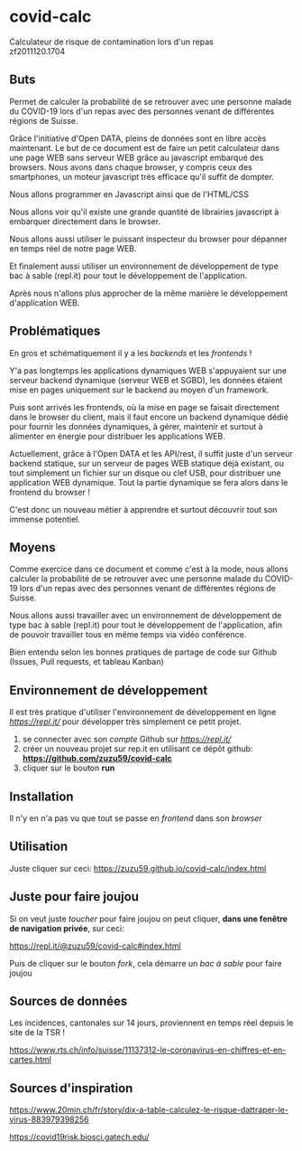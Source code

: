 # covid-calc
Calculateur de risque de contamination lors d'un repas<br>
zf2011120.1704

## Buts
Permet de calculer la probabilité de se retrouver avec une personne malade du COVID-19 lors d'un repas avec des personnes venant de différentes régions de Suisse.

Grâce l'initiative d'Open DATA, pleins de données sont en libre accès maintenant. Le but de ce document est de faire un petit calculateur dans une page WEB sans serveur WEB grâce au javascript embarqué des browsers. Nous avons dans chaque browser, y compris ceux des smartphones, un moteur javascript très efficace qu'il suffit de dompter. 

Nous allons programmer en Javascript ainsi que de l'HTML/CSS

Nous allons voir qu'il existe une grande quantité de librairies javascript à embarquer directement dans le browser.

Nous allons aussi utiliser le puissant inspecteur du browser pour dépanner en temps réel de notre page WEB.

Et finalement aussi utiliser un environnement de développement de type bac à sable (repl.it) pour tout le développement de l'application.

Après nous n'allons plus approcher de la même manière le développement d'application WEB.


## Problématiques
En gros et schématiquement il y a les *backends* et les *frontends* !

Y'a pas longtemps les applications dynamiques WEB s'appuyaient sur une serveur backend dynamique (serveur WEB et SGBD), les données étaient mise en pages uniquement sur le backend au moyen d'un framework. 

Puis sont arrivés les frontends, où la mise en page se faisait directement dans le browser du client, mais il faut encore un backend dynamique dédié pour fournir les données dynamiques, à gérer, maintenir et surtout à alimenter en énergie pour distribuer les applications WEB.

Actuellement, grâce à l'Open DATA et les API/rest, il suffit juste d'un serveur backend statique, sur un serveur de pages WEB statique déjà existant, ou tout simplement un fichier sur un disque ou clef USB, pour distribuer une application WEB dynamique. Tout la partie dynamique se fera alors dans le frontend du browser !

C'est donc un nouveau métier à apprendre et surtout découvrir tout son immense potentiel.


## Moyens
Comme exercice dans ce document et comme c'est à la mode, nous allons calculer la probabilité de se retrouver avec une personne malade du COVID-19 lors d'un repas avec des personnes venant de différentes régions de Suisse.

Nous allons aussi travailler avec un environnement de développement de type bac à sable (repl.it) pour tout le développement de l'application, afin de pouvoir travailler tous en même temps via vidéo conférence.

Bien entendu selon les bonnes pratiques de partage de code sur Github (Issues, Pull requests, et tableau Kanban)


## Environnement de développement
Il est très pratique d'utiliser l'environnement de développement en ligne *https://repl.it/* pour développer très simplement ce petit projet.

1. se connecter avec son *compte* Github sur *https://repl.it/*
1. créer un nouveau projet sur rep.it en utilisant ce dépôt github: **https://github.com/zuzu59/covid-calc**
1. cliquer sur le bouton **run**


## Installation
Il n'y en n'a pas vu que tout se passe en *frontend* dans son *browser*


## Utilisation
Juste cliquer sur ceci:
https://zuzu59.github.io/covid-calc/index.html


## Juste pour faire joujou
Si on veut juste *toucher* pour faire joujou on peut cliquer, **dans une fenêtre de navigation privée**, sur ceci:

https://repl.it/@zuzu59/covid-calc#index.html

Puis de cliquer sur le bouton *fork*, cela démarre un *bac à sable* pour faire joujou


## Sources de données
Les incidences, cantonales sur 14 jours, proviennent en temps réel depuis le site de la TSR !

https://www.rts.ch/info/suisse/11137312-le-coronavirus-en-chiffres-et-en-cartes.html


## Sources d'inspiration

https://www.20min.ch/fr/story/dix-a-table-calculez-le-risque-dattraper-le-virus-883979398256

https://covid19risk.biosci.gatech.edu/

